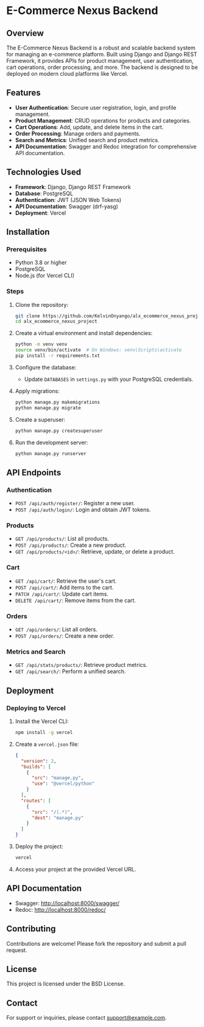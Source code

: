 # E-Commerce Nexus Backend

## Overview

The E-Commerce Nexus Backend is a robust and scalable backend system for managing an e-commerce platform. Built using Django and Django REST Framework, it provides APIs for product management, user authentication, cart operations, order processing, and more. The backend is designed to be deployed on modern cloud platforms like Vercel.

## Features

- **User Authentication**: Secure user registration, login, and profile management.
- **Product Management**: CRUD operations for products and categories.
- **Cart Operations**: Add, update, and delete items in the cart.
- **Order Processing**: Manage orders and payments.
- **Search and Metrics**: Unified search and product metrics.
- **API Documentation**: Swagger and Redoc integration for comprehensive API documentation.

## Technologies Used

- **Framework**: Django, Django REST Framework
- **Database**: PostgreSQL
- **Authentication**: JWT (JSON Web Tokens)
- **API Documentation**: Swagger (drf-yasg)
- **Deployment**: Vercel

## Installation

### Prerequisites

- Python 3.8 or higher
- PostgreSQL
- Node.js (for Vercel CLI)

### Steps

1. Clone the repository:

   ```bash
   git clone https://github.com/KelvinOnyango/alx_ecommerce_nexus_project.git
   cd alx_ecommerce_nexus_project
   ```

2. Create a virtual environment and install dependencies:

   ```bash
   python -m venv venv
   source venv/bin/activate  # On Windows: venv\Scripts\activate
   pip install -r requirements.txt
   ```

3. Configure the database:

   - Update `DATABASES` in `settings.py` with your PostgreSQL credentials.

4. Apply migrations:

   ```bash
   python manage.py makemigrations
   python manage.py migrate
   ```

5. Create a superuser:

   ```bash
   python manage.py createsuperuser
   ```

6. Run the development server:
   ```bash
   python manage.py runserver
   ```

## API Endpoints

### Authentication

- `POST /api/auth/register/`: Register a new user.
- `POST /api/auth/login/`: Login and obtain JWT tokens.

### Products

- `GET /api/products/`: List all products.
- `POST /api/products/`: Create a new product.
- `GET /api/products/<id>/`: Retrieve, update, or delete a product.

### Cart

- `GET /api/cart/`: Retrieve the user's cart.
- `POST /api/cart/`: Add items to the cart.
- `PATCH /api/cart/`: Update cart items.
- `DELETE /api/cart/`: Remove items from the cart.

### Orders

- `GET /api/orders/`: List all orders.
- `POST /api/orders/`: Create a new order.

### Metrics and Search

- `GET /api/stats/products/`: Retrieve product metrics.
- `GET /api/search/`: Perform a unified search.

## Deployment

### Deploying to Vercel

1. Install the Vercel CLI:

   ```bash
   npm install -g vercel
   ```

2. Create a `vercel.json` file:

   ```json
   {
     "version": 2,
     "builds": [
       {
         "src": "manage.py",
         "use": "@vercel/python"
       }
     ],
     "routes": [
       {
         "src": "/(.*)",
         "dest": "manage.py"
       }
     ]
   }
   ```

3. Deploy the project:

   ```bash
   vercel
   ```

4. Access your project at the provided Vercel URL.

## API Documentation

- Swagger: [http://localhost:8000/swagger/](http://localhost:8000/swagger/)
- Redoc: [http://localhost:8000/redoc/](http://localhost:8000/redoc/)

## Contributing

Contributions are welcome! Please fork the repository and submit a pull request.

## License

This project is licensed under the BSD License.

## Contact

For support or inquiries, please contact [support@example.com](mailto:support@example.com).
